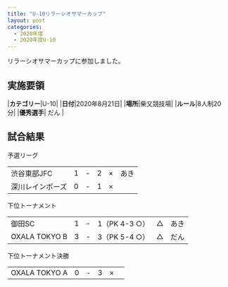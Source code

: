 ```yaml
---
title: "U-10リラーシオサマーカップ"
layout: post
categories:
  - 2020年度
  - 2020年度U-10
---
```


リラーシオサマーカップに参加しました。

## 実施要領

|**カテゴリー**|U-10|
|**日付**|2020年8月21日|
|**場所**|柴又競技場|
|**ルール**|8人制20分|
|**優秀選手**| だん |


## 試合結果

予選リーグ

|    |    |   |    |         |    |
|:--|:--:|:-:|:--:|:--:|:--------|
|渋谷東部JFC|    1| - |   2|×|あき |
|深川レインボーズ|    0| - |    1| ×|  |

下位トーナメント

|    |    |   |    |         |    |
|:--|:--:|:-:|:--:|:--:|:--------|
|御田SC|    1| - |   1（PK 4-3 ○）|△|あき |
|OXALA TOKYO B|    3| - |   3（PK 5-4 ○）|△|  だん|

下位トーナメント決勝

|    |    |   |    |         |    |
|:--|:--:|:-:|:--:|:--:|:--------|
|OXALA TOKYO A|   0| - |  3|×||
